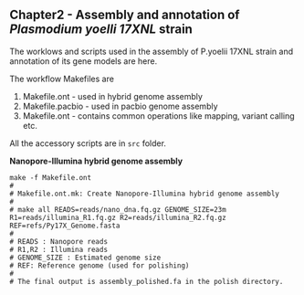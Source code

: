 ## Chapter2 - Assembly and annotation of _Plasmodium yoelli 17XNL_ strain

The worklows and scripts used in the assembly of P.yoelii 17XNL strain and annotation of its gene models are here.

The workflow Makefiles are

1. Makefile.ont - used in hybrid genome assembly
2. Makefile.pacbio - used in pacbio genome assembly
3. Makefile.ont - contains common operations like mapping, variant calling etc.

All the accessory scripts are in `src` folder.

**Nanopore-Illumina hybrid genome assembly**


    make -f Makefile.ont 
    #
    # Makefile.ont.mk: Create Nanopore-Illumina hybrid genome assembly
    #
    # make all READS=reads/nano_dna.fq.gz GENOME_SIZE=23m R1=reads/illumina_R1.fq.gz R2=reads/illumina_R2.fq.gz REF=refs/Py17X_Genome.fasta
    #
    # READS : Nanopore reads
    # R1,R2 : Illumina reads
    # GENOME_SIZE : Estimated genome size
    # REF: Reference genome (used for polishing)
    # 
    # The final output is assembly_polished.fa in the polish directory.



    

